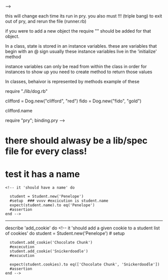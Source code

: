 <!-- # class Refrigerator
#     attr_accessor :brand, :color, :temperature, :food_items
  
#     def initialize(brand, color, temperature)
#       @brand = brand
#       @color = color
#       @temperature = temperature
#       @food_items = []  # Start with an empty fridge
#     end
  
#     # Behavior: Add food to the fridge
#     def add_food(food)
#       @food_items << 
#       puts "#{food} has been added to the fridge."
#     end
  
#     # Behavior: Remove food from the fridge
#     def remove_food(food)
#       if @food_items.include?(food)
#         @food_items.delete(food)
#         puts "#{food} has been removed from the fridge."
#       else
#         puts "#{food} is not in the fridge."
#       end
#     end
  
#     # Behavior: Change the temperature of the fridge
#     def change_temperature(new_temperature)
#       @temperature = new_temperature
#       puts "The temperature has been set to #{new_temperature}°C."
#     end
#   end

# phone, cat, fridge
# iphone, samsung, pixel
# color, cmaera rez, personality

# dog #object
# clifford #instance
# color, weight, sex, age, # attritutes
# bark, run, eat, play, # behaivors 

# class is a blueprint of how objects/instances will be created
# object / instance is a specific occurance of class
# attribute (state) is thing/data that we know and want to remember about object
# behavior is actions that the instance or object can preform on itself, or what the object can do -->
 -->
<!-- 
objects, instances, and classses
rules:
file names: class file names should be lower cased if file is two or more words, seperated by an underscore
example: dog.rb, cell_phone.rb, inventory_management_system.rb -->

<!-- classes should start with class keyword and end with the end keyword -->
<!-- 
class names, should always include caapital letter, or CamelCase.
example: Dog, CellPhone, InventoryManagementSystem -->

<!-- when creating an instance of a class from within a different file, you must require in import to different class

<!-- #<Dog:0x0000000102edb630> example of an instance object --> this will change each time its run in pry. you also must !!! (triple bang) to exit out of pry, and rerun the file (runner.rb)

if you were to add a new object the require "" should be added for that object.


In a class, state is stored in an instance variables. these are variables that begin with an @ sign
usually these instance variables live in the 'initialize' method

instance variables can only be read from within the class
in order for instances to show up you need to create method to return those values

In classes, behaivor is represented by methods
example of these 

require "./lib/dog.rb"

clifford = Dog.new("clifford", "red")
fido = Dog.new("fido", "gold")

clifford.name

require "pry"; binding.pry
 -->

# there should alwasy be a lib/spec file for every class!

# test it has a name
    <!-- it 'should have a name' do
      
      student = Student.new('Penelope') 
      #setup  ### vvvv #excicution is student.name
      expect(student.name).to eq('Penelope') 
      #assertion
    end -->

---------------------------------------------------------------------
  describe 'add_cookie' do
    <!-- it 'should add a given cookie to a student list of cookies' do
      student = Student.new('Penelope') 
      # setup
  
      student.add_cookie('Chocolate Chunk') 
      #excecution
      student.add_cookie('Snickerdoodle') 
      #excucution
  
      expect(student.cookies).to eq(['Chocolate Chunk', 'Snickerdoodle']) 
      #assertion 
    end -->

